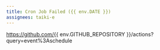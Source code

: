 ```yaml
---
title: Cron Job Failed ({{ env.DATE }})
assignees: taiki-e
---
```


https://github.com/{{ env.GITHUB_REPOSITORY }}/actions?query=event%3Aschedule
